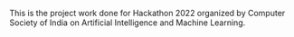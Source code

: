 This is the project work done for Hackathon 2022 organized by Computer Society of India on Artificial Intelligence and Machine Learning.
